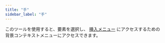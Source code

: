 ```yaml
---
title: "手"
sidebar_label: "手"
---
```



このツールを使用すると、要素を選択し、 [挿入メニュー](../insert) にアクセスするための背景コンテキストメニューにアクセスできます。
